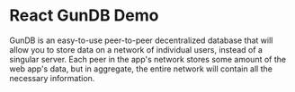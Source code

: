 # React GunDB Demo
GunDB is an easy-to-use peer-to-peer decentralized database that will allow you to store data on a network of individual users, instead of a singular server. Each peer in the app's network stores some amount of the web app's data, but in aggregate, the entire network will contain all the necessary information.

